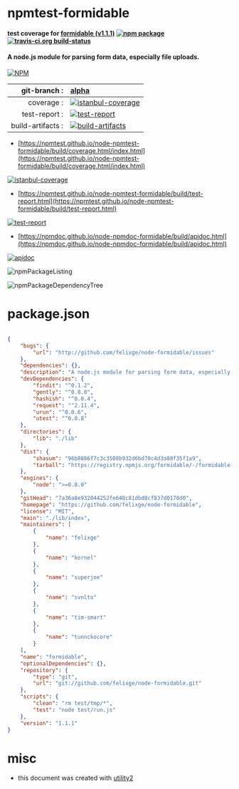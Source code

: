# npmtest-formidable

#### test coverage for  [formidable (v1.1.1)](https://github.com/felixge/node-formidable)  [![npm package](https://img.shields.io/npm/v/npmtest-formidable.svg?style=flat-square)](https://www.npmjs.org/package/npmtest-formidable) [![travis-ci.org build-status](https://api.travis-ci.org/npmtest/node-npmtest-formidable.svg)](https://travis-ci.org/npmtest/node-npmtest-formidable)

#### A node.js module for parsing form data, especially file uploads.

[![NPM](https://nodei.co/npm/formidable.png?downloads=true&downloadRank=true&stars=true)](https://www.npmjs.com/package/formidable)

| git-branch : | [alpha](https://github.com/npmtest/node-npmtest-formidable/tree/alpha)|
|--:|:--|
| coverage : | [![istanbul-coverage](https://npmtest.github.io/node-npmtest-formidable/build/coverage.badge.svg)](https://npmtest.github.io/node-npmtest-formidable/build/coverage.html/index.html)|
| test-report : | [![test-report](https://npmtest.github.io/node-npmtest-formidable/build/test-report.badge.svg)](https://npmtest.github.io/node-npmtest-formidable/build/test-report.html)|
| build-artifacts : | [![build-artifacts](https://npmtest.github.io/node-npmtest-formidable/glyphicons_144_folder_open.png)](https://github.com/npmtest/node-npmtest-formidable/tree/gh-pages/build)|

- [https://npmtest.github.io/node-npmtest-formidable/build/coverage.html/index.html](https://npmtest.github.io/node-npmtest-formidable/build/coverage.html/index.html)

[![istanbul-coverage](https://npmtest.github.io/node-npmtest-formidable/build/screenCapture.buildCi.browser.%252Ftmp%252Fbuild%252Fcoverage.lib.html.png)](https://npmtest.github.io/node-npmtest-formidable/build/coverage.html/index.html)

- [https://npmtest.github.io/node-npmtest-formidable/build/test-report.html](https://npmtest.github.io/node-npmtest-formidable/build/test-report.html)

[![test-report](https://npmtest.github.io/node-npmtest-formidable/build/screenCapture.buildCi.browser.%252Ftmp%252Fbuild%252Ftest-report.html.png)](https://npmtest.github.io/node-npmtest-formidable/build/test-report.html)

- [https://npmdoc.github.io/node-npmdoc-formidable/build/apidoc.html](https://npmdoc.github.io/node-npmdoc-formidable/build/apidoc.html)

[![apidoc](https://npmdoc.github.io/node-npmdoc-formidable/build/screenCapture.buildCi.browser.%252Ftmp%252Fbuild%252Fapidoc.html.png)](https://npmdoc.github.io/node-npmdoc-formidable/build/apidoc.html)

![npmPackageListing](https://npmtest.github.io/node-npmtest-formidable/build/screenCapture.npmPackageListing.svg)

![npmPackageDependencyTree](https://npmtest.github.io/node-npmtest-formidable/build/screenCapture.npmPackageDependencyTree.svg)



# package.json

```json

{
    "bugs": {
        "url": "http://github.com/felixge/node-formidable/issues"
    },
    "dependencies": {},
    "description": "A node.js module for parsing form data, especially file uploads.",
    "devDependencies": {
        "findit": "^0.1.2",
        "gently": "^0.8.0",
        "hashish": "^0.0.4",
        "request": "^2.11.4",
        "urun": "^0.0.6",
        "utest": "^0.0.8"
    },
    "directories": {
        "lib": "./lib"
    },
    "dist": {
        "shasum": "96b8886f7c3c3508b932d6bd70c4d3a88f35f1a9",
        "tarball": "https://registry.npmjs.org/formidable/-/formidable-1.1.1.tgz"
    },
    "engines": {
        "node": ">=0.8.0"
    },
    "gitHead": "7a36a8e932044252fe648c81dbd8cf837d0178d0",
    "homepage": "https://github.com/felixge/node-formidable",
    "license": "MIT",
    "main": "./lib/index",
    "maintainers": [
        {
            "name": "felixge"
        },
        {
            "name": "kornel"
        },
        {
            "name": "superjoe"
        },
        {
            "name": "svnlto"
        },
        {
            "name": "tim-smart"
        },
        {
            "name": "tunnckocore"
        }
    ],
    "name": "formidable",
    "optionalDependencies": {},
    "repository": {
        "type": "git",
        "url": "git://github.com/felixge/node-formidable.git"
    },
    "scripts": {
        "clean": "rm test/tmp/*",
        "test": "node test/run.js"
    },
    "version": "1.1.1"
}
```



# misc
- this document was created with [utility2](https://github.com/kaizhu256/node-utility2)
